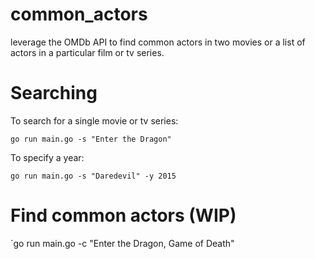 # common_actors
leverage the OMDb API to find common actors in two movies or a list of actors in a particular film or tv series.

# Searching
To search for a single movie or tv series:

`go run main.go -s "Enter the Dragon"`

To specify a year:

`go run main.go -s "Daredevil" -y 2015`

# Find common actors (WIP)
`go run main.go -c "Enter the Dragon, Game of Death"
